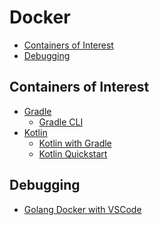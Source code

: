 # Docker

<!-- TOC depthFrom:2 -->

- [Containers of Interest](#containers-of-interest)
- [Debugging](#debugging)

<!-- /TOC -->

## Containers of Interest

- [Gradle](https://hub.docker.com/_/gradle/)
    - [Gradle CLI](https://docs.gradle.org/current/userguide/command_line_interface.html)
- [Kotlin](https://hub.docker.com/r/zenika/kotlin/)
    - [Kotlin with Gradle](https://kotlinlang.org/docs/reference/using-gradle.html)
    - [Kotlin Quickstart](https://github.com/fwcd/KotlinQuickStart)

## Debugging

- [Golang Docker with VSCode](https://intelligentbee.com/2016/12/15/debugging-golang-apps-in-docker-with-visual-studio-code/)
